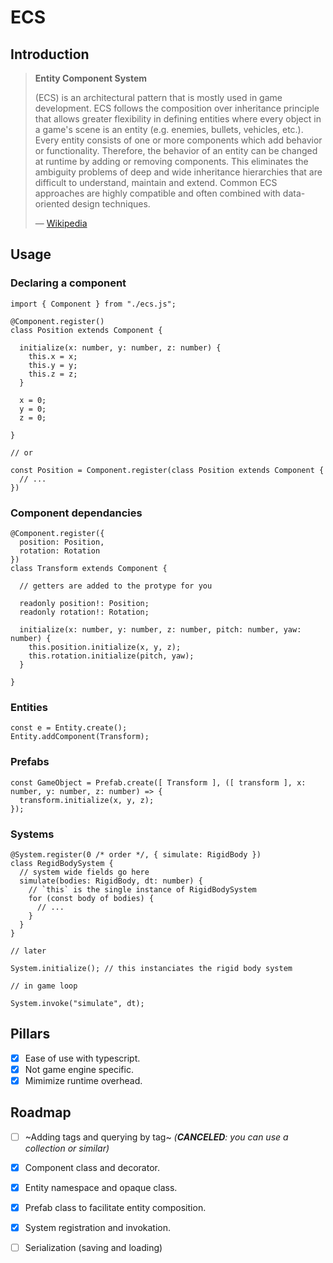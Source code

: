 # ECS

## Introduction

> **Entity Component System**
>
> (ECS) is an architectural pattern that is mostly used in game development. ECS follows the composition over inheritance principle that allows greater flexibility in defining entities where every object in a game's scene is an entity (e.g. enemies, bullets, vehicles, etc.). Every entity consists of one or more components which add behavior or functionality. Therefore, the behavior of an entity can be changed at runtime by adding or removing components. This eliminates the ambiguity problems of deep and wide inheritance hierarchies that are difficult to understand, maintain and extend. Common ECS approaches are highly compatible and often combined with data-oriented design techniques.
>
> &mdash; [Wikipedia](https://en.wikipedia.org/wiki/Entity_component_system)

## Usage

### Declaring a component

```
import { Component } from "./ecs.js";

@Component.register()
class Position extends Component {

  initialize(x: number, y: number, z: number) {
    this.x = x;
    this.y = y;
    this.z = z;
  }

  x = 0;
  y = 0;
  z = 0;

}

// or

const Position = Component.register(class Position extends Component {
  // ...
})
```

### Component dependancies

```
@Component.register({
  position: Position,
  rotation: Rotation
})
class Transform extends Component {

  // getters are added to the protype for you

  readonly position!: Position;
  readonly rotation!: Rotation;

  initialize(x: number, y: number, z: number, pitch: number, yaw: number) {
    this.position.initialize(x, y, z);
    this.rotation.initialize(pitch, yaw);
  }

}
```

### Entities

```
const e = Entity.create();
Entity.addComponent(Transform);
```

### Prefabs

```
const GameObject = Prefab.create([ Transform ], ([ transform ], x: number, y: number, z: number) => {
  transform.initialize(x, y, z);
});
```

### Systems

```
@System.register(0 /* order */, { simulate: RigidBody })
class RegidBodySystem {
  // system wide fields go here
  simulate(bodies: RigidBody, dt: number) {
    // `this` is the single instance of RigidBodySystem
    for (const body of bodies) {
      // ...
    }
  }
}

// later

System.initialize(); // this instanciates the rigid body system

// in game loop

System.invoke("simulate", dt);
```

## Pillars

- [x] Ease of use with typescript.
- [x] Not game engine specific.
- [x] Mimimize runtime overhead.

## Roadmap

- [ ] ~Adding tags and querying by tag~ *(**CANCELED**: you can use a collection or similar)*
- [x] Component class and decorator.
- [x] Entity namespace and opaque class.
- [x] Prefab class to facilitate entity composition.
- [x] System registration and invokation.
- [ ] Serialization (saving and loading)

